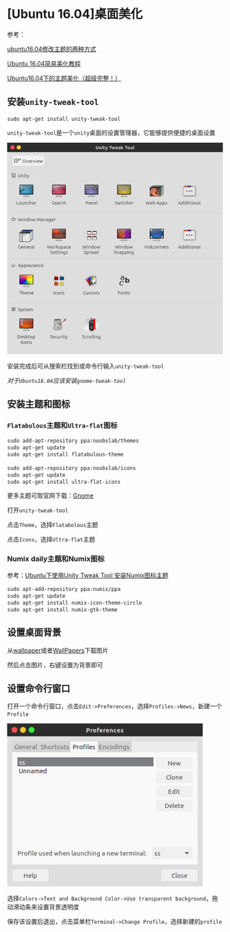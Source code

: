 
# [Ubuntu 16.04]桌面美化

参考：

[ubuntu16.04修改主题的两种方式](https://jingyan.baidu.com/article/495ba841dac83e38b30ede3b.html)

[Ubuntu 16.04简易美化教程](https://www.cnblogs.com/figowho/p/7895718.html)

[Ubuntu16.04下的主题美化（超级完整！）](https://blog.csdn.net/X_kh_2001/article/details/81126644)

## 安装`unity-tweak-tool`

    sudo apt-get install unity-tweak-tool

`unity-tweak-tool`是一个`unity`桌面的设置管理器，它能够提供便捷的桌面设置

![](./imgs/unity-tweak-tool.png)

安装完成后可从搜索栏找到或命令行输入`unity-tweak-tool`

*对于`Ubuntu18.04`应该安装`gnome-tweak-tool`*

## 安装主题和图标

### `Flatabulous`主题和`Ultra-flat`图标

    sudo add-apt-repository ppa:noobslab/themes
    sudo apt-get update
    sudo apt-get install flatabulous-theme

    sudo add-apt-repository ppa:noobslab/icons
    sudo apt-get update
    sudo apt-get install ultra-flat-icons

更多主题可取官网下载：[Gnome](https://www.gnome-look.org/browse/)

打开`unity-tweak-tool`

点击`Theme`，选择`Flatabolous`主题

点击`Icons`，选择`Ultra-flat`主题

### Numix daily主题和Numix图标

参考：[Ubuntu下使用Unity Tweak Tool 安装Numix图标主题](https://www.linuxidc.com/Linux/2015-09/123585.htm)

    sudo apt-add-repository ppa:numix/ppa 
    sudo apt-get update 
    sudo apt-get install numix-icon-theme-circle
    sudo apt-get install numix-gtk-theme

## 设置桌面背景

从[wallpaper](https://www.google.com/search?client=ubuntu&channel=fs&biw=1920&bih=896&tbm=isch&sa=1&ei=k6A5XOvDD-ab0gKX6pTIBw&q=wallpaper&oq=wallpaper&gs_l=img.3...0.0..1680055...0.0..0.0.0.......0......gws-wiz-img.fuTHKZduT7g)或者[WallPapers](https://www.gnome-look.org/browse/cat/300/)下载图片

然后点击图片，右键设置为背景即可

## 设置命令行窗口

打开一个命令行窗口，点击`Edit->Preferences`，选择`Profiles->News`，新建一个`Profile`

![](./imgs/profile.png)

选择`Colors->Text and Background Color->Use transparent background`，拖动滑动条来设置背景透明度

保存该设置后退出，点击菜单栏`Terminal->Change Profile`，选择新建的`profile`
